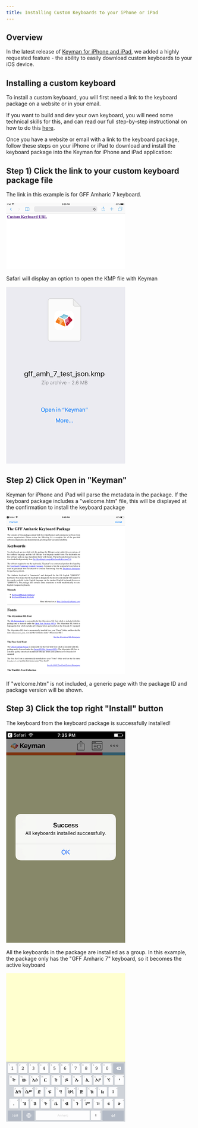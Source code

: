 ```yaml
---
title: Installing Custom Keyboards to your iPhone or iPad
---
```


## Overview

In the latest release of [Keyman for iPhone and iPad](/products/iphone-and-ipad/17.0/), we added a highly requested feature - the ability to easily download custom keyboards to your iOS device.

## Installing a custom keyboard

To install a custom keyboard, you will first need a link to the keyboard
package on a website or in your email.

If you want to build and dev your own keyboard, you will need some
technical skills for this, and can read our full step-by-step
instructional on how to do this [here](packages).

Once you have a website or email with a link to the keyboard package,
follow these steps on your iPhone or iPad to download and install the
keyboard package into the Keyman for iPhone and iPad application:

## Step 1) Click the link to your custom keyboard package file

The link in this example is for GFF Amharic 7 keyboard.

![](/cdn/dev/img/app/10.0/dist-url-screen-i.png)

Safari will display an option to open the KMP file with Keyman

![](/cdn/dev/img/app/10.0/dist-kmp-open-i.png)

## Step 2) Click Open in "Keyman"

Keyman for iPhone and iPad will parse the metadata in the package. If
the keyboard package includes a "welcome.htm" file, this will be
displayed at the confirmation to install the keyboard package

![](/cdn/dev/img/app/10.0/dist-welcome-i.png)

If "welcome.htm" is not included, a generic page with the package ID and
package version will be shown.

## Step 3) Click the top right "Install" button

The keyboard from the keyboard package is successfully installed!

![](/cdn/dev/img/app/10.0/dist-kmp-success-i.png)

All the keyboards in the package are installed as a group. In this
example, the package only has the "GFF Amharic 7" keyboard, so it
becomes the active keyboard

![](/cdn/dev/img/app/10.0/dist-install1-i.png)
